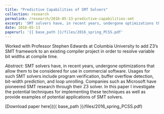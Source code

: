 ```yaml
---
title: "Predictive Capabilities of SMT Solvers"
collection: research
permalink: /research/2016-05-13-predictive-capabilities-smt
excerpt: 'SMT solvers have, in recent years, undergone optimizations that allow them to be considered for use in commercial software. Usages for such SMT solvers include program verification, buffer overflow detection, bit-width prediction, and loop unrolling. Companies such as Microsoft have pioneered SMT research through their Z3 solver. In this paper I investigate the potential techniques for implementing these techniques as well as provide examples of potential applications of SMT solvers.'
date: 2016-05-13
paperurl: '{{ base_path }}/files/2016_spring_PCSS.pdf'
---
```


Worked with Professor Stephen Edwards at Columbia University to add Z3’s SMT framework to an existing compiler project in order to resolve variable bit widths at compile time.

*Abstract:* SMT solvers have, in recent years, undergone optimizations that allow them to be considered for use in commercial software. Usages for such SMT solvers include program verification, buffer overflow detection, bit-width prediction, and loop unrolling. Companies such as Microsoft have pioneered SMT research through their Z3 solver. In this paper I investigate the potential techniques for implementing these techniques as well as provide examples of potential applications of SMT solvers.

[Download paper here]({{ base_path }}/files/2016_spring_PCSS.pdf)
